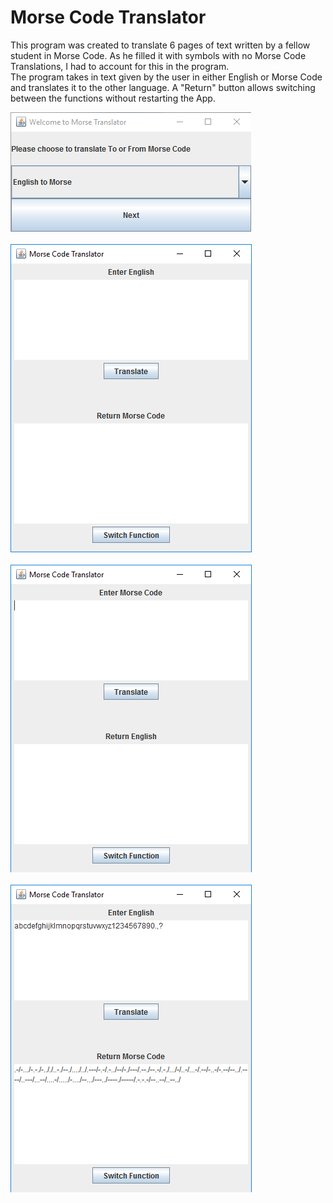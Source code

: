 # Morse Code Translator

This program was created to translate 6 pages of text written by a fellow student in Morse Code.  As he filled it with symbols with no Morse Code Translations, I had to account for this in the program.  
The program takes in text given by the user in either English or Morse Code and translates it to the other language.  A "Return" button allows switching between the functions without restarting the App.  

![alt text](https://github.com/KRagula/WebPortfolio/blob/master/MorseTranslator/Screenshots/Entry.png)
<br/><br/>
![alt text](https://github.com/KRagula/WebPortfolio/blob/master/MorseTranslator/Screenshots/English.png)
<br/><br/>
![alt text](https://github.com/KRagula/WebPortfolio/blob/master/MorseTranslator/Screenshots/Morse.png)
<br/><br/>
![alt text](https://github.com/KRagula/WebPortfolio/blob/master/MorseTranslator/Screenshots/Translate.png)
